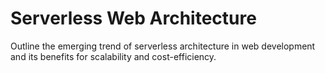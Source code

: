 # Serverless Web Architecture

Outline the emerging trend of serverless architecture in web development and its benefits for scalability and cost-efficiency.